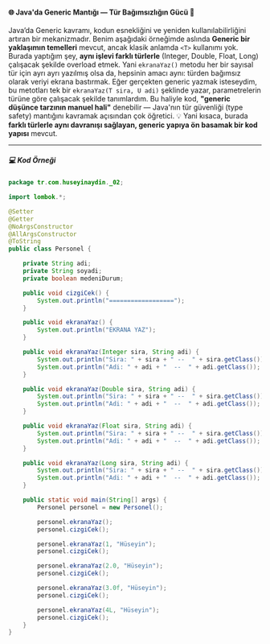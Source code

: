 #### 🌐 Java'da Generic Mantığı — Tür Bağımsızlığın Gücü 💎

Java’da Generic kavramı, kodun esnekliğini ve yeniden kullanılabilirliğini artıran bir mekanizmadır. Benim aşağıdaki örneğimde aslında **Generic bir yaklaşımın temelleri** mevcut, ancak klasik anlamda `<T>` kullanımı yok. Burada yaptığım şey, **aynı işlevi farklı türlerle** (Integer, Double, Float, Long) çalışacak şekilde overload etmek. Yani `ekranaYaz()` metodu her bir sayısal tür için ayrı ayrı yazılmış olsa da, hepsinin amacı aynı: türden bağımsız olarak veriyi ekrana bastırmak. Eğer gerçekten generic yazmak isteseydim, bu metotları tek bir `ekranaYaz(T sira, U adi)` şeklinde yazar, parametrelerin türüne göre çalışacak şekilde tanımlardım. Bu haliyle kod, **"generic düşünce tarzının manuel hali"** denebilir — Java'nın tür güvenliği (type safety) mantığını kavramak açısından çok öğretici. 💡 Yani kısaca, burada **farklı türlerle aynı davranışı sağlayan, generic yapıya ön basamak bir kod yapısı** mevcut.

---

##### 💻 Kod Örneği
```java
package tr.com.huseyinaydin._02;

import lombok.*;

@Setter
@Getter
@NoArgsConstructor
@AllArgsConstructor
@ToString
public class Personel {

    private String adi;
    private String soyadi;
    private boolean medeniDurum;

    public void cizgiCek() {
        System.out.println("==================");
    }

    public void ekranaYaz() {
        System.out.println("EKRANA YAZ");
    }

    public void ekranaYaz(Integer sira, String adi) {
        System.out.println("Sira: " + sira + " --  " + sira.getClass());
        System.out.println("Adi: " + adi + "  --  " + adi.getClass());
    }

    public void ekranaYaz(Double sira, String adi) {
        System.out.println("Sira: " + sira + " --  " + sira.getClass());
        System.out.println("Adi: " + adi + "  --  " + adi.getClass());
    }

    public void ekranaYaz(Float sira, String adi) {
        System.out.println("Sira: " + sira + " --  " + sira.getClass());
        System.out.println("Adi: " + adi + "  --  " + adi.getClass());
    }

    public void ekranaYaz(Long sira, String adi) {
        System.out.println("Sira: " + sira + " --  " + sira.getClass());
        System.out.println("Adi: " + adi + "  --  " + adi.getClass());
    }

    public static void main(String[] args) {
        Personel personel = new Personel();

        personel.ekranaYaz();
        personel.cizgiCek();

        personel.ekranaYaz(1, "Hüseyin");
        personel.cizgiCek();

        personel.ekranaYaz(2.0, "Hüseyin");
        personel.cizgiCek();

        personel.ekranaYaz(3.0f, "Hüseyin");
        personel.cizgiCek();

        personel.ekranaYaz(4L, "Hüseyin");
        personel.cizgiCek();
    }
}
```